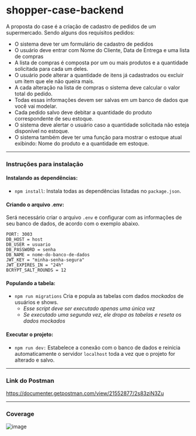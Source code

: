 # shopper-case-backend

A proposta do case é a criação de cadastro de pedidos de um supermercado. Sendo alguns dos requisitos pedidos: 
- O sistema deve ter um formulário de cadastro de pedidos
- O usuário deve entrar com Nome do Cliente, Data de Entrega e uma lista de compras
- A lista de compras é composta por um ou mais produtos e a quantidade solicitada para
cada um deles.
- O usuário pode alterar a quantidade de itens já cadastrados ou excluir um item que ele
não queira mais.
- A cada alteração na lista de compras o sistema deve calcular o valor total do pedido.
- Todas essas informações devem ser salvas em um banco de dados que você vai modelar.
- Cada pedido salvo deve debitar a quantidade do produto correspondente de seu estoque.
- O sistema deve alertar o usuário caso a quantidade solicitada não esteja disponível no
estoque.
- O sistema também deve ter uma função para mostrar o estoque atual exibindo: Nome do
produto e a quantidade em estoque.

---

### Instruções para instalação

#### Instalando as dependências:

-   `npm install`:
    Instala todas as dependências listadas no `package.json`.

#### Criando o arquivo .env:

Será necessário criar o arquivo `.env` e configurar com as informações de seu banco de dados, de acordo com o exemplo abaixo.

```
PORT: 3003
DB_HOST = host
DB_USER = usuario
DB_PASSWORD = senha
DB_NAME = nome-do-banco-de-dados
JWT_KEY = "minha-senha-segura"
JWT_EXPIRES_IN = "24h"
BCRYPT_SALT_ROUNDS = 12
```

#### Populando a tabela:

-   `npm run migrations`
    Cria e popula as tabelas com dados _mockados_ de usuários e shows.
    -   _Esse script deve ser executado apenas uma única vez_
    -   _Se executado uma segunda vez, ele dropa as tabelas e reseta os dados mockados_

#### Executar o projeto:

-   `npm run dev:`
    Estabelece a conexão com o banco de dados e reinicia automaticamente o servidor `localhost` toda a vez que o projeto for alterado e salvo.

---

### Link do Postman
https://documenter.getpostman.com/view/21552877/2s83ziN3Zu

---

### Coverage

![image](https://user-images.githubusercontent.com/104631728/194767264-0540a76f-9959-48bf-9f0b-322ba950b01c.png)


